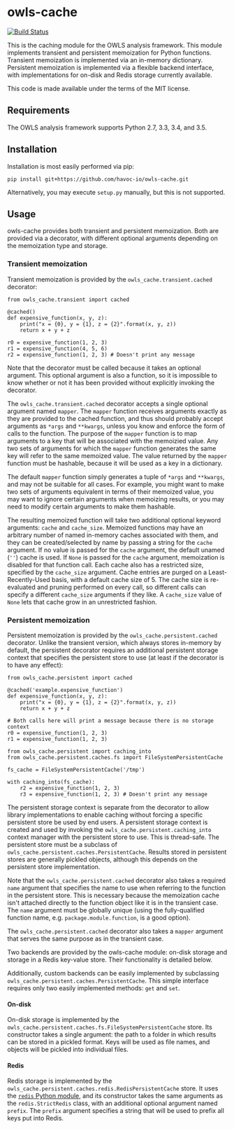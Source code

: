 # owls-cache

[![Build Status](https://travis-ci.org/havoc-io/owls-cache.png?branch=master)](https://travis-ci.org/havoc-io/owls-cache)

This is the caching module for the OWLS analysis framework.  This module
implements transient and persistent memoization for Python functions.  Transient
memoization is implemented via an in-memory dictionary.  Persistent memoization
is implemented via a flexible backend interface, with implementations for
on-disk and Redis storage currently available.

This code is made available under the terms of the MIT license.


## Requirements

The OWLS analysis framework supports Python 2.7, 3.3, 3.4, and 3.5.


## Installation

Installation is most easily performed via pip:

    pip install git+https://github.com/havoc-io/owls-cache.git

Alternatively, you may execute `setup.py` manually, but this is not supported.


## Usage

owls-cache provides both transient and persistent memoization.  Both are
provided via a decorator, with different optional arguments depending on the
memoization type and storage.


### Transient memoization

Transient memoization is provided by the `owls_cache.transient.cached`
decorator:

    from owls_cache.transient import cached

    @cached()
    def expensive_function(x, y, z):
        print("x = {0}, y = {1}, z = {2}".format(x, y, z))
        return x + y + z

    r0 = expensive_function(1, 2, 3)
    r1 = expensive_function(4, 5, 6)
    r2 = expensive_function(1, 2, 3) # Doesn't print any message

Note that the decorator must be called because it takes an optional argument.
This optional argument is also a function, so it is impossible to know whether
or not it has been provided without explicitly invoking the decorator.

The `owls_cache.transient.cached` decorator accepts a single optional argument
named `mapper`.  The `mapper` function receives arguments exactly as they are
provided to the cached function, and thus should probably accept arguments as
`*args` and `**kwargs`, unless you know and enforce the form of calls to the
function.  The purpose of the `mapper` function is to map arguments to a key
that will be associated with the memoizied value.  Any two sets of arguments for
which the `mapper` function generates the same key will refer to the same
memoized value.  The value returned by the `mapper` function must be hashable,
because it will be used as a key in a dictionary.

The default `mapper` function simply generates a tuple of `*args` and
`**kwargs`, and may not be suitable for all cases.  For example, you might want
to make two sets of arguments equivalent in terms of their memoized value, you
may want to ignore certain arguments when memoizing results, or you may need to
modify certain arguments to make them hashable.

The resulting memoized function will take two additional optional keyword
arguments: `cache` and `cache_size`.  Memoized functions may have an arbitrary
number of named in-memory caches associated with them, and they can be
created/selected by name by passing a string for the `cache` argument.  If no
value is passed for the `cache` argument, the default unamed (`''`) cache is
used.  If `None` is passed for the `cache` argument, memoization is disabled for
that function call.  Each cache also has a restricted size, specified by the
`cache_size` argument.  Cache entries are purged on a Least-Recently-Used basis,
with a default cache size of 5.  The cache size is re-evaluated and pruning
performed on every call, so different calls can specify a different `cache_size`
arguments if they like.  A `cache_size` value of `None` lets that cache grow in
an unrestricted fashion.


### Persistent memoization

Persistent memoization is provided by the `owls_cache.persistent.cached`
decorator.  Unlike the transient version, which always stores in-memory by
default, the persistent decorator requires an additional persistent storage
context that specifies the persistent store to use (at least if the decorator is
to have any effect):

    from owls_cache.persistent import cached

    @cached('example.expensive_function')
    def expensive_function(x, y, z):
        print("x = {0}, y = {1}, z = {2}".format(x, y, z))
        return x + y + z

    # Both calls here will print a message because there is no storage context
    r0 = expensive_function(1, 2, 3)
    r1 = expensive_function(1, 2, 3)

    from owls_cache.persistent import caching_into
    from owls_cache.persistent.caches.fs import FileSystemPersistentCache

    fs_cache = FileSystemPersistentCache('/tmp')

    with caching_into(fs_cache):
        r2 = expensive_function(1, 2, 3)
        r3 = expensive_function(1, 2, 3) # Doesn't print any message

The persistent storage context is separate from the decorator to allow library
implementations to enable caching without forcing a specific persistent store be
used by end users.  A persistent storage context is created and used by invoking
the `owls_cache.persistent.caching_into` context manager with the persistent
store to use.  This is thread-safe.  The persistent store must be a subclass of
`owls_cache.persistent.caches.PersistentCache`.  Results stored in persistent
stores are generally pickled objects, although this depends on the persistent
store implementation.

Note that the `owls_cache.persistent.cached` decorator also takes a required
`name` argument that specifies the name to use when referring to the function in
the persistent store.  This is necessary because the memoization cache isn't
attached directly to the function object like it is in the transient case.  The
`name` argument must be globally unique (using the fully-qualified function
name, e.g. `package.module.function`, is a good option).

The `owls_cache.persistent.cached` decorator also takes a `mapper` argument that
serves the same purpose as in the transient case.

Two backends are provided by the owls-cache module: on-disk storage and storage
in a Redis key-value store.  Their functionality is detailed below.

Additionally, custom backends can be easily implemented by subclassing
`owls_cache.persistent.caches.PersistentCache`.  This simple interface requires
only two easily implemented methods: `get` and `set`.


#### On-disk

On-disk storage is implemented by the
`owls_cache.persistent.caches.fs.FileSystemPersistentCache` store.  Its
constructor takes a single argument: the path to a folder in which results can
be stored in a pickled format.  Keys will be used as file names, and objects
will be pickled into individual files.


#### Redis

Redis storage is implemented by the
`owls_cache.persistent.caches.redis.RedisPersistentCache` store.  It uses the
[`redis` Python module](https://redis-py.readthedocs.org/en/latest/), and its
constructor takes the same arguments as the `redis.StrictRedis` class, with an
additional optional argument named `prefix`.  The `prefix` argument specifies a
string that will be used to prefix all keys put into Redis.
